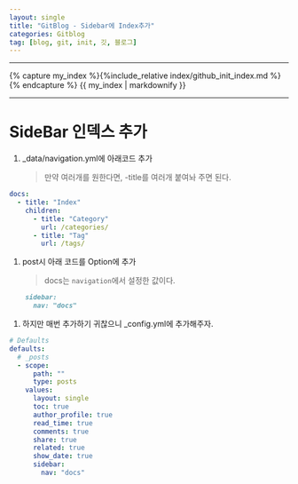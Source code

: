 ```yaml
---
layout: single
title: "GitBlog - Sidebar에 Index추가"
categories: Gitblog
tag: [blog, git, init, 깃, 블로그]
---
```


---

{% capture my_index %}{%include_relative index/github_init_index.md %}{% endcapture %}
{{ my_index | markdownify }}

---

# SideBar 인덱스 추가

1. \_data/navigation.yml에 아래코드 추가
   > 만약 여러개를 원한다면, -title를 여러개 붙여놔 주면 된다.

```yml
docs:
  - title: "Index"
    children:
      - title: "Category"
        url: /categories/
      - title: "Tag"
        url: /tags/
```

1. post시 아래 코드를 Option에 추가
   > docs는 `navigation`에서 설정한 값이다.

```md
    sidebar:
      nav: "docs"
```

1. 하지만 매번 추가하기 귀찮으니 \_config.yml에 추가해주자.

```yml
# Defaults
defaults:
  # _posts
  - scope:
      path: ""
      type: posts
    values:
      layout: single
      toc: true
      author_profile: true
      read_time: true
      comments: true
      share: true
      related: true
      show_date: true
      sidebar:
        nav: "docs"
```
